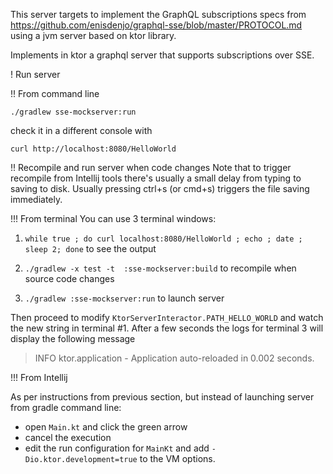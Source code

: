 This server targets to implement the GraphQL subscriptions specs
from https://github.com/enisdenjo/graphql-sse/blob/master/PROTOCOL.md using a jvm server based on ktor library.

Implements in ktor a graphql server that supports subscriptions over SSE.

! Run server

!! From command line

`./gradlew sse-mockserver:run`

check it in a different console with

`curl http://localhost:8080/HelloWorld`

!! Recompile and run server when code changes
Note that to trigger recompile from Intellij tools there's usually a small delay from typing to saving to disk. Usually pressing ctrl+s (or cmd+s) triggers the file saving immediately. 

!!! From terminal You can use 3 terminal windows:

1. `while true ; do curl localhost:8080/HelloWorld ; echo ; date ; sleep 2; done` to see the output

1. `./gradlew -x test -t  :sse-mockserver:build` to recompile when source code changes

1. `./gradlew :sse-mockserver:run` to launch server

Then proceed to modify `KtorServerInteractor.PATH_HELLO_WORLD` and watch the new string in terminal #1. 
After a few seconds the logs for terminal 3 will display the following message
> INFO ktor.application - Application auto-reloaded in 0.002 seconds.

!!! From Intellij

As per instructions from previous section, but instead of launching server from gradle command line:
- open `Main.kt` and click the green arrow
- cancel the execution
- edit the run configuration for `MainKt` and add `-Dio.ktor.development=true` to the VM options.



